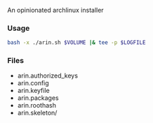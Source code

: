 An opinionated archlinux installer

<!-- ### Rationale -->
### Usage
```sh
bash -x ./arin.sh $VOLUME |& tee -p $LOGFILE
```
<!-- ### Assumptions -->

### Files
- arin.authorized_keys
- arin.config
- arin.keyfile
- arin.packages
- arin.roothash
- arin.skeleton/
<!-- ### Warranty -->
